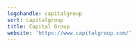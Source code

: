 ```yaml
---
logohandle: capitalgroup
sort: capitalgroup
title: Capital Group
website: 'https://www.capitalgroup.com/'
---
```

